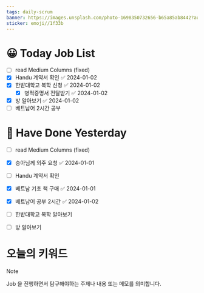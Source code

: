 ```yaml
---
tags: daily-scrum
banner: https://images.unsplash.com/photo-1698350732656-b65a85ab8442?auto=format&fit=crop&q=80&w=2837&ixlib=rb-4.0.3&ixid=M3wxMjA3fDB8MHxwaG90by1wYWdlfHx8fGVufDB8fHx8fA%3D%3D
sticker: emoji//1f33b
---
```

#  😀 Today Job List
- [ ] read Medium Columns (fixed)
- [x] Handu 계약서 확인 ✅ 2024-01-02
- [x] 한밭대학교 복학 신청 ✅ 2024-01-02
	- [x] 병적증명서 전달받기 ✅ 2024-01-02
- [x] 방 알아보기 ✅ 2024-01-02
- [ ] 베트남어 2시간 공부
# 🙂 Have Done Yesterday
- [ ] read Medium Columns (fixed)
- [x] 승아님께 외주 요청 ✅ 2024-01-01
- [ ] Handu 계약서 확인
- [x] 베트남 기초 책 구매 ✅ 2024-01-01
- [x] 베트남어 공부 2시간 ✅ 2024-01-02
- [ ] 한밭대학교 복학 알아보기
- [ ] 방 알아보기


# 오늘의 키워드

> [!NOTE]
> Job 을 진행하면서 탐구해야하는 주제나 내용 또는 메모를 의미합니다.


